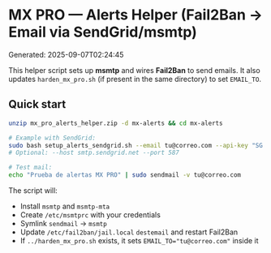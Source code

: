 # MX PRO — Alerts Helper (Fail2Ban → Email via SendGrid/msmtp)

Generated: 2025-09-07T02:24:45

This helper script sets up **msmtp** and wires **Fail2Ban** to send emails.
It also updates `harden_mx_pro.sh` (if present in the same directory) to set `EMAIL_TO`.

## Quick start
```bash
unzip mx_pro_alerts_helper.zip -d mx-alerts && cd mx-alerts

# Example with SendGrid:
sudo bash setup_alerts_sendgrid.sh --email tu@correo.com --api-key "SG.xxxxx" --from notificaciones@tudominio.com
# Optional: --host smtp.sendgrid.net --port 587

# Test mail:
echo "Prueba de alertas MX PRO" | sudo sendmail -v tu@correo.com
```

The script will:
- Install `msmtp` and `msmtp-mta`
- Create `/etc/msmtprc` with your credentials
- Symlink `sendmail` → `msmtp`
- Update `/etc/fail2ban/jail.local` `destemail` and restart Fail2Ban
- If `../harden_mx_pro.sh` exists, it sets `EMAIL_TO="tu@correo.com"` inside it

